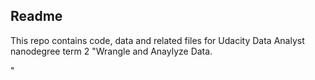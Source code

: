 ## Readme

This repo contains code, data and related files for Udacity Data Analyst nanodegree term 2 "Wrangle and Anaylyze Data.


"
